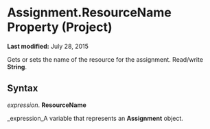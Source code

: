 
# Assignment.ResourceName Property (Project)

 **Last modified:** July 28, 2015

Gets or sets the name of the resource for the assignment. Read/write  **String**.

## Syntax

 _expression_. **ResourceName**

 _expression_A variable that represents an  **Assignment** object.

